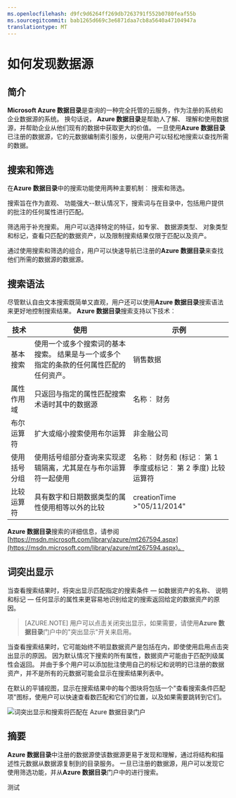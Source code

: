 ```yaml
---
ms.openlocfilehash: d9fc9d6264ff269db7263791f552b0780feaf55b
ms.sourcegitcommit: bab1265d669c3e6871daa7cb8a5640a47104947a
translationtype: MT
---
```

<properties
   pageTitle="如何发现数据源"
   description="如何文章突出显示如何发现使用 Azure 数据目录，包括搜索和筛选以及使用点击突出显示的 Azure 数据目录门户功能已注册的数据资产。"
   services="data-catalog"
   documentationCenter=""
   authors="steelanddata"
   manager="NA"
   editor=""
   tags=""/>
<tags
   ms.service="data-catalog"
   ms.devlang="NA"
   ms.topic="article"
   ms.tgt_pltfrm="NA"
   ms.workload="data-catalog"
   ms.date="08/17/2015"
   ms.author="maroche"/>


# 如何发现数据源

## 简介
**Microsoft Azure 数据目录**是查询的一种完全托管的云服务，作为注册的系统和企业数据源的系统。 换句话说， **Azure 数据目录**是帮助人了解、 理解和使用数据源，并帮助企业从他们现有的数据中获取更大的价值。 一旦使用**Azure 数据目录**已注册的数据源，它的元数据编制索引服务，以便用户可以轻松地搜索以查找所需的数据。

## 搜索和筛选

在**Azure 数据目录**中的搜索功能使用两种主要机制︰ 搜索和筛选。

搜索旨在作为直观、 功能强大--默认情况下，搜索词与在目录中，包括用户提供的批注的任何属性进行匹配。

筛选用于补充搜索。 用户可以选择特定的特征，如专家、 数据源类型、 对象类型和标记，查看只匹配的数据资产，以及限制搜索结果仅限于匹配以及资产。

通过使用搜索和筛选的组合，用户可以快速导航已注册的**Azure 数据目录**来查找他们所需的数据源的数据源。

## 搜索语法

尽管默认自由文本搜索既简单又直观，用户还可以使用**Azure 数据目录**搜索语法来更好地控制搜索结果。 **Azure 数据目录**搜索支持以下技术︰

| 技术                 | 使用                                                                                                                                     | 示例                                                   |
|---------------------------|-----------------------------------------------------------------------------------------------------------------------------------------|-----------------------------------------------------------|
| 基本搜索              | 使用一个或多个搜索词的基本搜索。 结果是与一个或多个指定的条款的任何属性匹配的任何资产。 | 销售数据                                                |
| 属性作用域          | 只返回与指定的属性匹配搜索术语时其中的数据源                                                   | 名称︰ 财务                                              |
| 布尔运算符         | 扩大或缩小搜索使用布尔运算                                                                                     | 非金融公司                                     |
| 使用括号分组 | 使用括号组部分查询来实现逻辑隔离，尤其是在与布尔运算符一起使用              | 名称︰ 财务和 (标记︰ 第 1 季度或标记︰ 第 2 季度) 比较运算符 |
| 比较运算符      | 具有数字和日期数据类型的属性使用相等以外的比较                                                | creationTime >"05/11/2014"                                 |

**Azure 数据目录**搜索的详细信息，请参阅[https://msdn.microsoft.com/library/azure/mt267594.aspx](https://msdn.microsoft.com/library/azure/mt267594.aspx)。

## 词突出显示
当查看搜索结果时，将突出显示匹配指定的搜索条件 — 如数据资产的名称、 说明和标记 — 任何显示的属性来更容易地识别给定的搜索返回给定的数据资产的原因。

> [AZURE.NOTE] 用户可以点击关闭突出显示，如果需要，请使用**Azure 数据目录**门户中的"突出显示"开关来启用。

当查看搜索结果时，它可能始终不明显数据资产是包括在内，即使使用启用点击突出显示的原因。 因为默认情况下搜索的所有属性，数据资产可能由于匹配列级属性会返回。 并由于多个用户可以添加批注使用自己的标记和说明的已注册的数据资产，并不是所有的元数据可能会显示在搜索结果列表中。

在默认的平铺视图，显示在搜索结果中的每个图块将包括一个"查看搜索条件匹配项"图标，使用户可以快速查看数匹配和它们的位置，以及如果需要跳转到它们。

 ![词突出显示和搜索将匹配在 Azure 数据目录门户](./media/data-catalog-how-to-discover/search-matches.png)

## 摘要
**Azure 数据目录**中注册的数据源使该数据源更易于发现和理解，通过将结构和描述性元数据从数据源复制到的目录服务。 一旦已注册的数据源，用户可以发现它使用筛选功能，并从**Azure 数据目录**门户中的进行搜索。

测试

